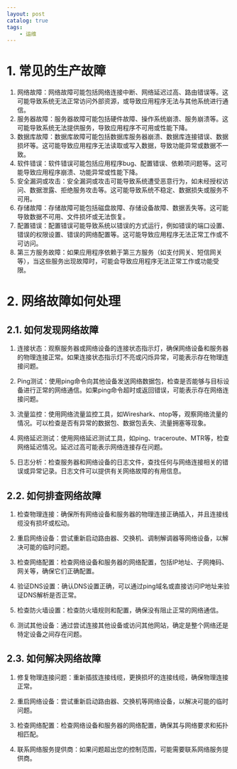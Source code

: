 ```yaml
---
layout: post   	
catalog: true 	
tags:
    - 运维
---
```






# 1. 常见的生产故障


1. 网络故障：网络故障可能包括网络连接中断、网络延迟过高、路由错误等。这可能导致系统无法正常访问外部资源，或导致应用程序无法与其他系统进行通信。
2. 服务器故障：服务器故障可能包括硬件故障、操作系统崩溃、服务崩溃等。这可能导致系统无法提供服务，导致应用程序不可用或性能下降。
3. 数据库故障：数据库故障可能包括数据库服务器崩溃、数据库连接错误、数据损坏等。这可能导致应用程序无法读取或写入数据，导致功能异常或数据不一致。
4. 软件错误：软件错误可能包括应用程序bug、配置错误、依赖项问题等。这可能导致应用程序崩溃、功能异常或性能下降。
5. 安全漏洞或攻击：安全漏洞或攻击可能导致系统遭受恶意行为，如未经授权访问、数据泄露、拒绝服务攻击等。这可能导致系统不稳定、数据损失或服务不可用。
6. 存储故障：存储故障可能包括磁盘故障、存储设备故障、数据丢失等。这可能导致数据不可用、文件损坏或无法恢复。
7. 配置错误：配置错误可能导致系统以错误的方式运行，例如错误的端口设置、错误的权限设置、错误的网络配置等。这可能导致应用程序无法正常工作或不可访问。
8. 第三方服务故障：如果应用程序依赖于第三方服务（如支付网关、短信网关等），当这些服务出现故障时，可能会导致应用程序无法正常工作或功能受限。


# 2. 网络故障如何处理

## 2.1. 如何发现网络故障

1. 连接状态：观察服务器或网络设备的连接状态指示灯，确保网络设备和服务器的物理连接正常。如果连接状态指示灯不亮或闪烁异常，可能表示存在物理连接问题。
    
2. Ping测试：使用ping命令向其他设备发送网络数据包，检查是否能够与目标设备进行正常的网络通信。如果ping命令超时或返回错误，可能表示存在网络连接问题。
    
3. 流量监控：使用网络流量监控工具，如Wireshark、ntop等，观察网络流量的情况。可以检查是否有异常的数据包、数据包丢失、流量拥塞等现象。
    
4. 网络延迟测试：使用网络延迟测试工具，如ping、traceroute、MTR等，检查网络延迟情况。延迟过高可能表示网络连接存在问题。
    
5. 日志分析：检查服务器和网络设备的日志文件，查找任何与网络连接相关的错误或异常记录。日志文件可以提供有关网络故障的有用信息。
    
## 2.2. 如何排查网络故障

1. 检查物理连接：确保所有网络设备和服务器的物理连接正确插入，并且连接线缆没有损坏或松动。
    
2. 重启网络设备：尝试重新启动路由器、交换机、调制解调器等网络设备，以解决可能的临时问题。
    
3. 检查网络配置：检查网络设备和服务器的网络配置，包括IP地址、子网掩码、网关等，确保它们正确配置。
    
4. 验证DNS设置：确认DNS设置正确，可以通过ping域名或直接访问IP地址来验证DNS解析是否正常。
    
5. 检查防火墙设置：检查防火墙规则和配置，确保没有阻止正常的网络通信。
    
6. 测试其他设备：通过尝试连接其他设备或访问其他网站，确定是整个网络还是特定设备之间存在问题。
    
## 2.3. 如何解决网络故障

1. 修复物理连接问题：重新插拔连接线缆，更换损坏的连接线缆，确保物理连接正常。
    
2. 重启网络设备：尝试重新启动路由器、交换机等网络设备，以解决可能的临时问题。
    
3. 检查网络配置：检查网络设备和服务器的网络配置，确保其与网络要求和拓扑相匹配。
    
4. 联系网络服务提供商：如果问题超出您的控制范围，可能需要联系网络服务提供商。


